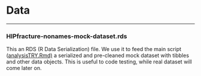 # Data

---

### HIPfracture-nonames-mock-dataset.rds

This an RDS (R Data Serialization) file. We use it to feed the main script ([analysisTRY.Rmd)](https://github.com/kapefier/BrokenFemursPSM/blob/main/code/analysisTRY.Rmd) a serialized and pre-cleaned mock dataset with tibbles and other data objects.
This is useful to code testing, while real dataset will come later on. 
